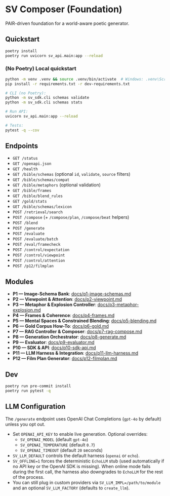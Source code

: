 # SV Composer (Foundation)

PAIR-driven foundation for a world-aware poetic generator.

## Quickstart
```bash
poetry install
poetry run uvicorn sv_api.main:app --reload
```

### (No Poetry) Local quickstart
```bash
python -m venv .venv && source .venv/bin/activate  # Windows: .venv\Scripts\activate
pip install -r requirements.txt -r dev-requirements.txt

# CLI (no Poetry):
python -m sv_sdk.cli schemas validate
python -m sv_sdk.cli schemas stats

# Run API:
uvicorn sv_api.main:app --reload

# Tests:
pytest -q --cov
```

## Endpoints

- `GET /status`
- `GET /openapi.json`
- `GET /health`
- `GET /bible/schemas` (optional `id`, `validate`, `source` filters)
- `GET /bible/schemas/compat`
- `GET /bible/metaphors` (optional validation)
- `GET /bible/frames`
- `GET /bible/blend_rules`
- `GET /gold/stats`
- `GET /bible/schemas/lexicon`
- `POST /retrieval/search`
- `POST /compose` (+ `/compose/plan`, `/compose/beat` helpers)
- `POST /blend`
- `POST /generate`
- `POST /evaluate`
- `POST /evaluate/batch`
- `POST /eval/framecheck`
- `POST /control/expectation`
- `POST /control/viewpoint`
- `POST /control/attention`
- `POST /p12/filmplan`

## Modules

- **P1 — Image-Schema Bank**: [docs/p1-image-schemas.md](docs/p1-image-schemas.md)
- **P2 — Viewpoint & Attention**: [docs/p2-viewpoint.md](docs/p2-viewpoint.md)
- **P3 — Metaphor & Explosion Controller**: [docs/p3-metaphor-explosion.md](docs/p3-metaphor-explosion.md)
- **P4 — Frames & Coherence**: [docs/p4-frames.md](docs/p4-frames.md)
- **P5 — Mental Spaces & Constrained Blending**: [docs/p5-blending.md](docs/p5-blending.md)
- **P6 — Gold Corpus How-To**: [docs/p6-gold.md](docs/p6-gold.md)
- **P7 — RAG Controller & Composer**: [docs/p7-rag-compose.md](docs/p7-rag-compose.md)
- **P8 — Generation Orchestrator**: [docs/p8-generate.md](docs/p8-generate.md)
- **P9 — Evaluator**: [docs/p9-evaluator.md](docs/p9-evaluator.md)
- **P10 — SDK & API**: [docs/p10-sdk-api.md](docs/p10-sdk-api.md)
- **P11 — LLM Harness & Integration**: [docs/p11-llm-harness.md](docs/p11-llm-harness.md)
- **P12 — Film Plan Generator**: [docs/p12-filmplan.md](docs/p12-filmplan.md)

## Dev
```bash
poetry run pre-commit install
poetry run pytest -q
```

## LLM Configuration

The `/generate` endpoint uses OpenAI Chat Completions (`gpt-4o` by default) unless you opt out.

- Set `OPENAI_API_KEY` to enable live generation. Optional overrides:
  - `SV_OPENAI_MODEL` (default `gpt-4o`)
  - `SV_OPENAI_TEMPERATURE` (default `0.7`)
  - `SV_OPENAI_TIMEOUT` (default `20` seconds)
- `SV_LLM_DEFAULT` controls the default harness (`openai` or `echo`).
- `SV_OFFLINE=1` forces the deterministic `EchoLLM` stub (used automatically if no API key or the OpenAI SDK is missing). When online mode fails during the first call, the harness also downgrades to `EchoLLM` for the rest of the process.
- You can still plug in custom providers via `SV_LLM_IMPL=/path/to/module` and an optional `SV_LLM_FACTORY` (defaults to `create_llm`).
